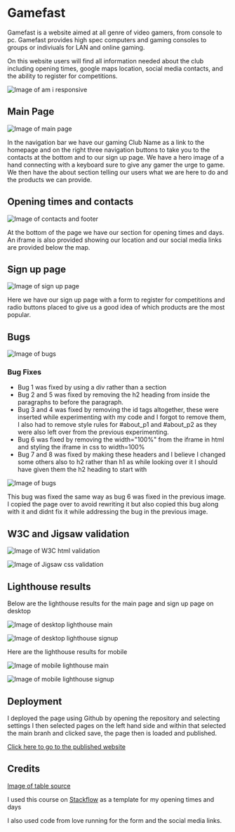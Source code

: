 # Gamefast
 
Gamefast is a website aimed at all genre of video gamers, from console to pc. Gamefast provides high spec computers and gaming consoles to groups or indiviuals for LAN and online gaming.

On this website users will find all information needed about the club including opening times, google maps location, social media contacts, and the ability to register for competitions.

![Image of am i responsive](assets/images/am_i_responsive2.png)

## Main Page

![Image of main page](assets/images/main_page.png)

In the navigation bar we have our gaming Club Name as a link to the homepage and on the right three navigation buttons to take you to the contacts at the bottom and to our sign up page.
We have a hero image of a hand connecting with a keyboard sure to give any gamer the urge to game. We then have the about section telling our users what we are here to do and 
the products we can provide.

## Opening times and contacts

![Image of contacts and footer](assets/images/contacts_footer.png)

At the bottom of the page we have our section for opening times and days. An iframe is also provided showing our location and our social media links are provided below the map.

## Sign up page

![Image of sign up page](assets/images/sign_up_page.png)

Here we have our sign up page with a form to register for competitions and radio buttons placed to give us a good idea of which products are the most popular.

## Bugs

![Image of bugs](assets/images/W3C%20errors.png)

### Bug Fixes
- Bug 1 was fixed by using a div rather than a section
- Bug 2 and 5 was fixed by removing the h2 heading from inside the paragraphs to before the paragraph.
- Bug 3 and 4 was fixed by removing the id tags altogether, these were inserted while experimenting with my code and I forgot to remove them, I also had to remove style rules for #about_p1 and #about_p2 as they were also left over from the previous experimenting.
- Bug 6 was fixed by removing the width="100%" from the iframe in html and styling the iframe in css to width=100%
- Bug 7 and 8 was fixed by making these headers and I believe I changed some others also to h2 rather than h1 as while looking over it I should have given them the h2 heading to start with

![Image of bugs](assets/images/W3C%20errors%202.png)

This bug was fixed the same way as bug 6 was fixed in the previous image. I copied the page over to avoid rewriting it but also copied this bug along with it and didnt fix it while addressing the bug in the previous image.

## W3C and Jigsaw validation

![Image of W3C html validation](assets/images/W3C%20no%20errors.png)

![Image of Jigsaw css validation](assets/images/jigsaw%20no%20errors.png)

## Lighthouse results

Below are the lighthouse results for the main page and sign up page on desktop

![Image of desktop lighthouse main](assets/images/desktop_mainpage_lighthouse.png)

![Image of desktop lighthouse signup](assets/images/desktop_signup_lighthouse.png)

Here are the lighthouse results for mobile

![Image of mobile lighthouse main](assets/images/mobile_mainpage_Lighthouse.png)

![Image of mobile lighthouse signup](assets/images/mobile_signup_lighthouse.png)

## Deployment

I deployed the page using Github by opening the repository and selecting settings I then selected pages on the left hand side and within that selected the main branh and clicked save, the page then is loaded and published.

[Click here to go to the published website](https://rsrbai.github.io/portfolio1/)

## Credits

[Image of table source](assets/images/table_source.png)

I used this course on [Stackflow](https://stackoverflow.com/questions/37738278/how-to-create-an-hours-of-operation-list-with-html-and-css) as a template for my opening times and days

I also used code from love running for the form and the social media links. 
